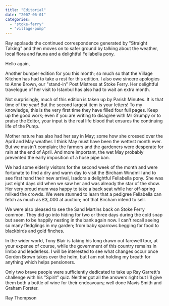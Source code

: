 ```yaml
---
title: "Editorial"
date: "2007-06-01"
categories: 
  - "stoke-ferry"
  - "village-pump"
---
```


Ray applauds the continued correspondence generated by "Straight Talking" and then moves on to safer ground by talking about the weather, local flora and fauna and a delightful Fellabella pony.

Hello again,

Another bumper edition for you this month; so much so that the Village Kitchen has had to take a rest for this edition. I also owe sincere apologies to Anne Brown, our "stand-in" Post Mistress at Stoke Ferry. Her delightful travelogue of her visit to Istanbul has also had to wait an extra month.

Not surprisingly, much of this edition is taken up by Parish Minutes. It is that time of the year! But the second largest item is your letters! To my knowledge, this is the very first time they have filled four full pages. Keep up the good work; even if you are writing to disagree with Mr Grumpy or to praise the Editor, your input is the real life blood that ensures the continuing life of the Pump.

Mother nature has also had her say in May; some how she crossed over the April and May weather. I think May must have been the wettest month ever. But we mustn't complain; the farmers and the gardeners were desperate for rain at the end of April. And more important, the wet May probably prevented the early imposition of a hose pipe ban.

We had some elderly visitors for the second week of the month and were fortunate to find a dry and warm day to visit the Bircham Windmill and to see first hand their new arrival, Isadora a delightful Fellabella pony. She was just eight days old when we saw her and was already the star of the show. Her very proud mum was happy to take a back seat while her off-spring milked the crowds. We were stunned to learn that a pedigree Fellabella can fetch as much as £3,.000 at auction; not that Bircham intend to sell.

We were also pleased to see the Sand Martins back on Stoke Ferry common. They did go into hiding for two or three days during the cold snap but seem to be happily nesting in the bank again now. I can't recall seeing so many fledglings in my garden; from baby sparrows begging for food to blackbirds and gold finches.

In the wider world, Tony Blair is taking his long drawn out farewell tour, at your expense of course, while the government of this country remains in limbo and leaderless. I will be interested to see what changes occur once Gordon Brown takes over the helm, but I am not holding my breath for anything which helps pensioners.

Only two brave people were sufficiently dedicated to take up Ray Garrett's challenge with his "Spirit" quiz. Neither got all the answers right but I'll give them both a bottle of wine for their endeavours; well done Mavis Smith and Graham Forster.

Ray Thompson
